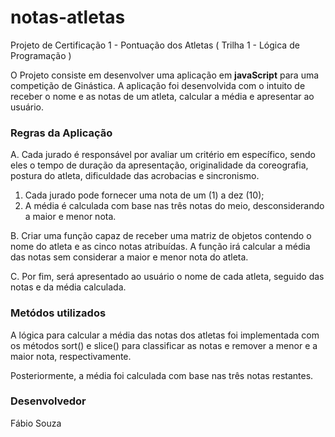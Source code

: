 # notas-atletas
Projeto de Certificação 1 - Pontuação dos Atletas ( Trilha 1 - Lógica de Programação )

O Projeto consiste em desenvolver uma aplicação em **javaScript** para uma competição de Ginástica. A aplicação foi desenvolvida com o intuito de receber o nome e as notas de um atleta, calcular a média e apresentar ao usuário.


### Regras da Aplicação

A. Cada jurado é responsável por avaliar um critério em específico, sendo eles o tempo de duração da apresentação, originalidade da coreografia, postura do atleta, dificuldade das acrobacias e sincronismo.
1. Cada jurado pode fornecer uma nota de um (1) a dez (10);
2. A média é calculada com base nas três notas do meio, desconsiderando a maior e menor nota.

B. Criar uma função capaz de receber uma matriz de objetos contendo o nome do atleta e as cinco notas atribuídas. A função irá calcular a média das notas sem considerar a maior e menor nota do atleta.

C. Por fim, será apresentado ao usuário o nome de cada atleta, seguido das notas e da média calculada.

### Metódos utilizados

A lógica para calcular a média das notas dos atletas foi implementada com os métodos sort() e slice() para classificar as notas e remover a menor e a maior nota, respectivamente.

Posteriormente, a média foi calculada com base nas três notas restantes.

### Desenvolvedor

Fábio Souza
